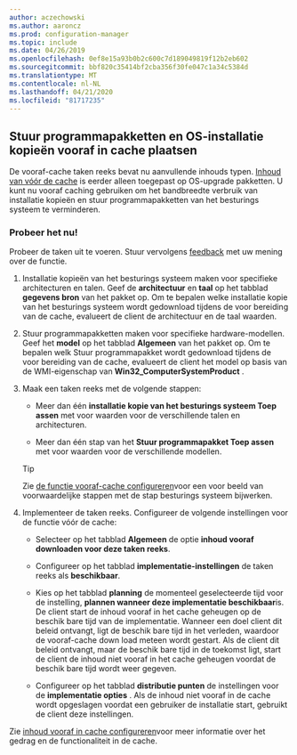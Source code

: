 ```yaml
---
author: aczechowski
ms.author: aaroncz
ms.prod: configuration-manager
ms.topic: include
ms.date: 04/26/2019
ms.openlocfilehash: 0ef8e15a93b0b2c600c7d189049819f12b2eb602
ms.sourcegitcommit: bbf820c35414bf2cba356f30fe047c1a34c5384d
ms.translationtype: MT
ms.contentlocale: nl-NL
ms.lasthandoff: 04/21/2020
ms.locfileid: "81717235"
---
```

## <a name="pre-cache-driver-packages-and-os-images"></a><a name="bkmk_precache"></a>Stuur programmapakketten en OS-installatie kopieën vooraf in cache plaatsen

<!--4224642-->
De vooraf-cache taken reeks bevat nu aanvullende inhouds typen. [Inhoud van vóór de cache](../../../../../osd/deploy-use/create-a-task-sequence-to-upgrade-an-operating-system.md#configure-pre-cache-content) is eerder alleen toegepast op OS-upgrade pakketten. U kunt nu vooraf caching gebruiken om het bandbreedte verbruik van installatie kopieën en stuur programmapakketten van het besturings systeem te verminderen.

### <a name="try-it-out"></a>Probeer het nu!

Probeer de taken uit te voeren. Stuur vervolgens [feedback](../../../../understand/find-help.md#product-feedback) met uw mening over de functie.

1. Installatie kopieën van het besturings systeem maken voor specifieke architecturen en talen. Geef de **architectuur** en **taal** op het tabblad **gegevens bron** van het pakket op. Om te bepalen welke installatie kopie van het besturings systeem wordt gedownload tijdens de voor bereiding van de cache, evalueert de client de architectuur en de taal waarden.  

2. Stuur programmapakketten maken voor specifieke hardware-modellen. Geef het **model** op het tabblad **Algemeen** van het pakket op. Om te bepalen welk Stuur programmapakket wordt gedownload tijdens de voor bereiding van de cache, evalueert de client het model op basis van de WMI-eigenschap van **Win32_ComputerSystemProduct** .  

3. Maak een taken reeks met de volgende stappen:  

    - Meer dan één **installatie kopie van het besturings systeem Toep assen** met voor waarden voor de verschillende talen en architecturen.  

    - Meer dan één stap van het **Stuur programmapakket Toep assen** met voor waarden voor de verschillende modellen.  

    > [!Tip]  
    > Zie [de functie vooraf-cache configureren](../../../../../osd/deploy-use/create-a-task-sequence-to-upgrade-an-operating-system.md#configure-pre-cache-content)voor een voor beeld van voorwaardelijke stappen met de stap besturings systeem bijwerken.  

4. Implementeer de taken reeks. Configureer de volgende instellingen voor de functie vóór de cache:  

    - Selecteer op het tabblad **Algemeen** de optie **inhoud vooraf downloaden voor deze taken reeks**.  

    - Configureer op het tabblad **implementatie-instellingen** de taken reeks als **beschikbaar**.  

    - Kies op het tabblad **planning** de momenteel geselecteerde tijd voor de instelling, **plannen wanneer deze implementatie beschikbaar**is. De client start de inhoud vooraf in het cache geheugen op de beschik bare tijd van de implementatie. Wanneer een doel client dit beleid ontvangt, ligt de beschik bare tijd in het verleden, waardoor de vooraf-cache down load meteen wordt gestart. Als de client dit beleid ontvangt, maar de beschik bare tijd in de toekomst ligt, start de client de inhoud niet vooraf in het cache geheugen voordat de beschik bare tijd wordt weer gegeven.  

    - Configureer op het tabblad **distributie punten** de instellingen voor de **implementatie opties** . Als de inhoud niet vooraf in de cache wordt opgeslagen voordat een gebruiker de installatie start, gebruikt de client deze instellingen.  

Zie [inhoud vooraf in cache configureren](../../../../../osd/deploy-use/create-a-task-sequence-to-upgrade-an-operating-system.md#configure-pre-cache-content)voor meer informatie over het gedrag en de functionaliteit in de cache.
